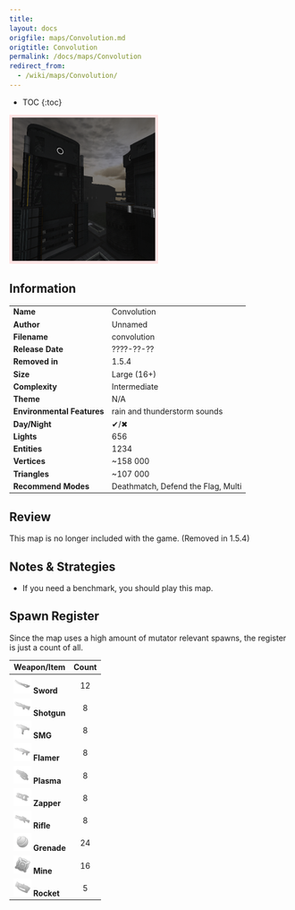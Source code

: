 ```yaml
---
title: 
layout: docs
origfile: maps/Convolution.md
origtitle: Convolution
permalink: /docs/maps/Convolution
redirect_from:
  - /wiki/maps/Convolution/
---
```

* TOC
{:toc}
<img style='border:5px solid #ffe0e0e0' src="../images/maps/convolution.png" width="256px" />

## Information

|                            |                                                                        |
|----------------------------|------------------------------------------------------------------------|
| **Name**                   | Convolution                                                            |
| **Author**                 | Unnamed                                                                |
| **Filename**               | convolution                                                            |
| **Release Date**           | ????-??-??                                                             |
| **Removed in**             | 1.5.4                                                                  |
| **Size**                   | Large (16+)                                                            |
| **Complexity**             | Intermediate                                                           |
| **Theme**                  | N/A                                                                    |
| **Environmental Features** | rain and thunderstorm sounds                                           |
| **Day/Night**              | ✔/✖                                                                    |
| **Lights**                 | 656                                                                    |
| **Entities**               | 1234                                                                   |
| **Vertices**               | ~158 000                                                               |
| **Triangles**              | ~107 000                                                               |
| **Recommend Modes**        | Deathmatch, Defend the Flag, Multi                                     |

## Review

This map is no longer included with the game. (Removed in 1.5.4)

## Notes & Strategies

- If you need a benchmark, you should play this map.

## Spawn Register

Since the map uses a high amount of mutator relevant spawns, the register is just a count of all.

| Weapon/Item                                                         | Count |
|---------------------------------------------------------------------|:-----:|
| <img src="../images/weapons/sword.png" width="32px"/> **Sword**     |  12   |
| <img src="../images/weapons/shotgun.png" width="32px"/> **Shotgun** |   8   |
| <img src="../images/weapons/smg.png" width="32px"/> **SMG**         |   8   |
| <img src="../images/weapons/flamer.png" width="32px"/> **Flamer**   |   8   |
| <img src="../images/weapons/plasma.png" width="32px"/> **Plasma**   |   8   |
| <img src="../images/weapons/zapper.png" width="32px"/> **Zapper**   |   8   |
| <img src="../images/weapons/rifle.png" width="32px"/> **Rifle**     |   8   |
| <img src="../images/weapons/grenade.png" width="32px"/> **Grenade** |  24   |
| <img src="../images/weapons/mine.png" width="32px"/> **Mine**       |  16   |
| <img src="../images/weapons/rocket.png" width="32px"/> **Rocket**   |   5   |
